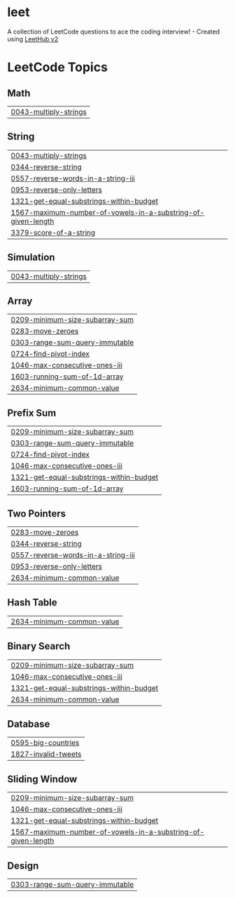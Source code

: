 # leet
A collection of LeetCode questions to ace the coding interview! - Created using [LeetHub v2](https://github.com/arunbhardwaj/LeetHub-2.0)

<!---LeetCode Topics Start-->
# LeetCode Topics
## Math
|  |
| ------- |
| [0043-multiply-strings](https://github.com/spatle1/leet/tree/master/0043-multiply-strings) |
## String
|  |
| ------- |
| [0043-multiply-strings](https://github.com/spatle1/leet/tree/master/0043-multiply-strings) |
| [0344-reverse-string](https://github.com/spatle1/leet/tree/master/0344-reverse-string) |
| [0557-reverse-words-in-a-string-iii](https://github.com/spatle1/leet/tree/master/0557-reverse-words-in-a-string-iii) |
| [0953-reverse-only-letters](https://github.com/spatle1/leet/tree/master/0953-reverse-only-letters) |
| [1321-get-equal-substrings-within-budget](https://github.com/spatle1/leet/tree/master/1321-get-equal-substrings-within-budget) |
| [1567-maximum-number-of-vowels-in-a-substring-of-given-length](https://github.com/spatle1/leet/tree/master/1567-maximum-number-of-vowels-in-a-substring-of-given-length) |
| [3379-score-of-a-string](https://github.com/spatle1/leet/tree/master/3379-score-of-a-string) |
## Simulation
|  |
| ------- |
| [0043-multiply-strings](https://github.com/spatle1/leet/tree/master/0043-multiply-strings) |
## Array
|  |
| ------- |
| [0209-minimum-size-subarray-sum](https://github.com/spatle1/leet/tree/master/0209-minimum-size-subarray-sum) |
| [0283-move-zeroes](https://github.com/spatle1/leet/tree/master/0283-move-zeroes) |
| [0303-range-sum-query-immutable](https://github.com/spatle1/leet/tree/master/0303-range-sum-query-immutable) |
| [0724-find-pivot-index](https://github.com/spatle1/leet/tree/master/0724-find-pivot-index) |
| [1046-max-consecutive-ones-iii](https://github.com/spatle1/leet/tree/master/1046-max-consecutive-ones-iii) |
| [1603-running-sum-of-1d-array](https://github.com/spatle1/leet/tree/master/1603-running-sum-of-1d-array) |
| [2634-minimum-common-value](https://github.com/spatle1/leet/tree/master/2634-minimum-common-value) |
## Prefix Sum
|  |
| ------- |
| [0209-minimum-size-subarray-sum](https://github.com/spatle1/leet/tree/master/0209-minimum-size-subarray-sum) |
| [0303-range-sum-query-immutable](https://github.com/spatle1/leet/tree/master/0303-range-sum-query-immutable) |
| [0724-find-pivot-index](https://github.com/spatle1/leet/tree/master/0724-find-pivot-index) |
| [1046-max-consecutive-ones-iii](https://github.com/spatle1/leet/tree/master/1046-max-consecutive-ones-iii) |
| [1321-get-equal-substrings-within-budget](https://github.com/spatle1/leet/tree/master/1321-get-equal-substrings-within-budget) |
| [1603-running-sum-of-1d-array](https://github.com/spatle1/leet/tree/master/1603-running-sum-of-1d-array) |
## Two Pointers
|  |
| ------- |
| [0283-move-zeroes](https://github.com/spatle1/leet/tree/master/0283-move-zeroes) |
| [0344-reverse-string](https://github.com/spatle1/leet/tree/master/0344-reverse-string) |
| [0557-reverse-words-in-a-string-iii](https://github.com/spatle1/leet/tree/master/0557-reverse-words-in-a-string-iii) |
| [0953-reverse-only-letters](https://github.com/spatle1/leet/tree/master/0953-reverse-only-letters) |
| [2634-minimum-common-value](https://github.com/spatle1/leet/tree/master/2634-minimum-common-value) |
## Hash Table
|  |
| ------- |
| [2634-minimum-common-value](https://github.com/spatle1/leet/tree/master/2634-minimum-common-value) |
## Binary Search
|  |
| ------- |
| [0209-minimum-size-subarray-sum](https://github.com/spatle1/leet/tree/master/0209-minimum-size-subarray-sum) |
| [1046-max-consecutive-ones-iii](https://github.com/spatle1/leet/tree/master/1046-max-consecutive-ones-iii) |
| [1321-get-equal-substrings-within-budget](https://github.com/spatle1/leet/tree/master/1321-get-equal-substrings-within-budget) |
| [2634-minimum-common-value](https://github.com/spatle1/leet/tree/master/2634-minimum-common-value) |
## Database
|  |
| ------- |
| [0595-big-countries](https://github.com/spatle1/leet/tree/master/0595-big-countries) |
| [1827-invalid-tweets](https://github.com/spatle1/leet/tree/master/1827-invalid-tweets) |
## Sliding Window
|  |
| ------- |
| [0209-minimum-size-subarray-sum](https://github.com/spatle1/leet/tree/master/0209-minimum-size-subarray-sum) |
| [1046-max-consecutive-ones-iii](https://github.com/spatle1/leet/tree/master/1046-max-consecutive-ones-iii) |
| [1321-get-equal-substrings-within-budget](https://github.com/spatle1/leet/tree/master/1321-get-equal-substrings-within-budget) |
| [1567-maximum-number-of-vowels-in-a-substring-of-given-length](https://github.com/spatle1/leet/tree/master/1567-maximum-number-of-vowels-in-a-substring-of-given-length) |
## Design
|  |
| ------- |
| [0303-range-sum-query-immutable](https://github.com/spatle1/leet/tree/master/0303-range-sum-query-immutable) |
<!---LeetCode Topics End-->